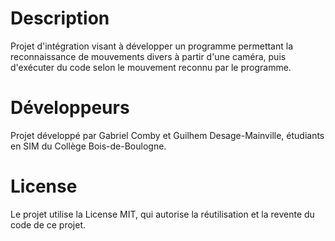 # Description
Projet d'intégration visant à développer un programme permettant la reconnaissance de mouvements divers à partir d'une caméra, puis d'exécuter du code selon le mouvement reconnu par le programme.

# Développeurs
Projet développé par Gabriel Comby et Guilhem Desage-Mainville, étudiants en SIM du Collège Bois-de-Boulogne.

# License
Le projet utilise la License MIT, qui autorise la réutilisation et la revente du code de ce projet.
